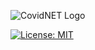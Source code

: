 ![CovidNET Logo](https://s3.xopic.de/openwho-public/channels/7fSc4JEBeO9H0P4b8d1Cfq/logo_v1.png)

[![License: MIT](https://img.shields.io/badge/License-MIT-yellow.svg)](https://opensource.org/licenses/MIT)

